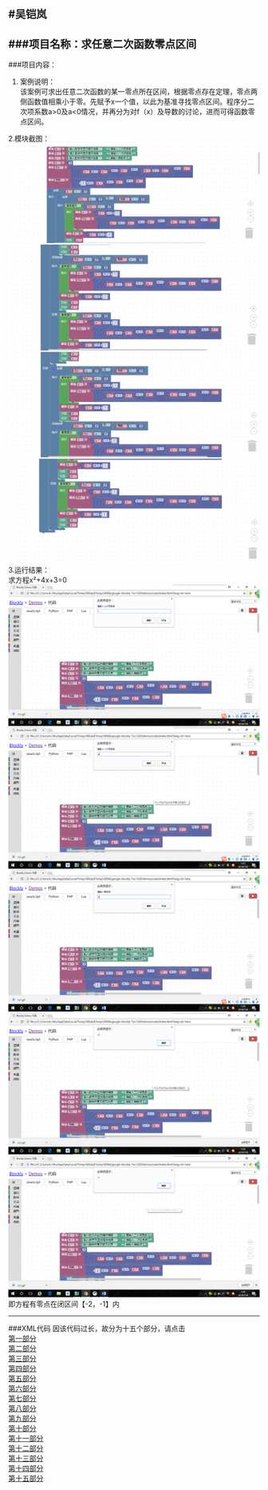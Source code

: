 #吴铠岚
---
###项目名称：求任意二次函数零点区间
---
###项目内容：
1. 案例说明：   
该案例可求出任意二次函数的某一零点所在区间，根据零点存在定理，零点两侧函数值相乘小于零。先赋予x一个值，以此为基准寻找零点区间。程序分二次项系数a>0及a<0情况，并再分为对f（x）及导数的讨论，进而可得函数零点区间。

2.模块截图：
![](/picture/wu-kai-lan/01.png)  
![](/picture/wu-kai-lan/02.png)  
![](/picture/wu-kai-lan/03.png)  
![](/picture/wu-kai-lan/04.png)  
3.运行结果：  
求方程x²+4x+3=0  
![](/picture/wu-kai-lan/05.png)  
![](/picture/wu-kai-lan/06.png)  
![](/picture/wu-kai-lan/07.png)  
![](/picture/wu-kai-lan/08.png)  
![](/picture/wu-kai-lan/09.png)  
即方程有零点在闭区间【-2，-1】内 

---
###XML代码
因该代码过长，故分为十五个部分，请点击  
[第一部分](XML/wukailan/01.html)  
[第二部分](XML/wukailan/02.md)  
[第三部分](XML/wukailan/03.md)  
[第四部分](XML/wukailan/04.md)  
[第五部分](XML/wukailan/05.md)  
[第六部分](XML/wukailan/06.md)  
[第七部分](XML/wukailan/07.md)  
[第八部分](XML/wukailan/08.md)  
[第九部分](XML/wukailan/09.md)  
[第十部分](XML/wukailan/10.md)  
[第十一部分](XML/wukailan/11.md)  
[第十二部分](XML/wukailan/12.md)  
[第十三部分](XML/wukailan/13.md)  
[第十四部分](XML/wukailan/14.md)  
[第十五部分](XML/wukailan/15.md)  


































 

